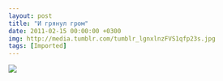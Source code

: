 ```yaml
---
layout: post
title: "И грянул гром"
date: 2011-02-15 00:00:00 +0300
img: http://media.tumblr.com/tumblr_lgnxlnzFVS1qfp23s.jpg
tags: [Imported]
---
```


![](http://media.tumblr.com/tumblr_lgnxlnzFVS1qfp23s.jpg)